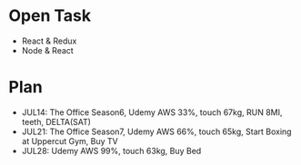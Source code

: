 # Open Task
* React & Redux
* Node & React

# Plan
* JUL14: The Office Season6, Udemy AWS 33%, touch 67kg, RUN 8MI, teeth, DELTA(SAT)
* JUL21: The Office Season7, Udemy AWS 66%, touch 65kg, Start Boxing at Uppercut Gym, Buy TV
* JUL28: Udemy AWS 99%, touch 63kg, Buy Bed
